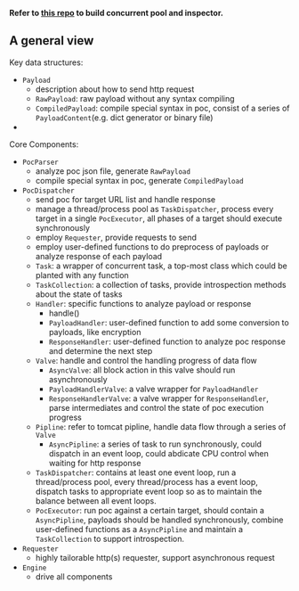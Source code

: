 **Refer to [this repo](https://github.com/chibd2000/myscan/blob/0ffeeef3b5a5844713ef7cbe0bd487e030bb11d8/core/component/asyncpool.py) to build concurrent pool and inspector.**



## A general view
Key data structures:
- `Payload`
	- description about how to send http request
	- `RawPayload`: raw payload without any syntax compiling
	- `CompiledPayload`: compile special syntax in poc, consist of a series of `PayloadContent`(e.g. dict generator or binary file)
- 

Core Components:
- `PocParser`
	- analyze poc json file, generate `RawPayload`
	- compile special syntax in poc, generate `CompiledPayload`
- `PocDispatcher`
	- send poc for target URL list and handle response
	- manage a thread/process pool as `TaskDispatcher`, process every target in a single `PocExecutor`, all phases of a target should execute synchronously
	- employ `Requester`, provide requests to send
	- employ user-defined functions to do preprocess of payloads or analyze response of each payload
	- `Task`: a wrapper of concurrent task, a top-most class which could be planted with any function
	- `TaskCollection`: a collection of tasks, provide introspection methods about the state of tasks
	- `Handler`: specific functions to analyze payload or response
		- handle()
		- `PayloadHandler`: user-defined function to add some conversion to payloads, like encryption
		- `ResponseHandler`: user-defined function to analyze poc response and determine the next step
	- `Valve`: handle and control the handling progress of data flow
		- `AsyncValve`: all block action in this valve should run asynchronously 
		- `PayloadHandlerValve`: a valve wrapper for `PayloadHandler`
		- `ResponseHandlerValve`: a valve wrapper for `ResponseHandler`, parse intermediates and control the state of poc execution progress
	- `Pipline`: refer to tomcat pipline, handle data flow through a series of `Valve`
		- `AsyncPipline`: a series of task to run synchronously, could dispatch in an event loop, could abdicate CPU control when waiting for http response
	- `TaskDispatcher`: contains at least one event loop, run a thread/process pool, every thread/process has a event loop, dispatch tasks to appropriate event loop so as to maintain the balance between all event loops.
	- `PocExecutor`: run poc against a certain target, should contain a `AsyncPipline`, payloads should be handled synchronously, combine user-defined functions as a `AsyncPipline` and maintain a `TaskCollection` to support introspection.
- `Requester`
	- highly tailorable http(s) requester, support asynchronous request
- `Engine`
	- drive all components


